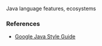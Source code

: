 Java language features, ecosystems



### References
* [Google Java Style Guide](https://google.github.io/styleguide/javaguide.html)
